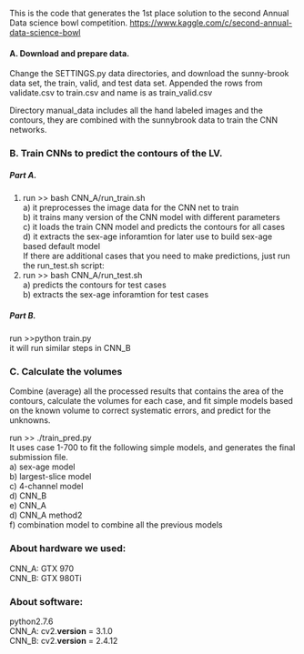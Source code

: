 This is the code that generates the 1st place solution to the second Annual Data science bowl competition. https://www.kaggle.com/c/second-annual-data-science-bowl

#### A. Download and prepare data.  
Change the SETTINGS.py data directories, and download the sunny-brook data set, the train, valid, and test data set. Appended the rows from validate.csv to train.csv and name is as train_valid.csv

Directory manual_data includes all the hand labeled images and the contours, they are combined with the sunnybrook data to train the CNN networks.

### B. Train CNNs to predict the contours of the LV.   

##### Part A.

1. run >> bash CNN_A/run_train.sh  
	a) it preprocesses the image data for the CNN net to train  
	b) it trains many version of the CNN model with different parameters  
	c) it loads the train CNN model and predicts the contours for all cases  
	d) it extracts the sex-age inforamtion for later use to build sex-age based default model   
If there are additional cases that you need to make predictions, just run the run_test.sh script:  
2. run >> bash CNN_A/run_test.sh  
	a) predicts the contours for test cases   
	b) extracts the sex-age inforamtion for test cases  

##### Part B. 

run >>python train.py  
it will run similar steps in CNN_B

### C. Calculate the volumes
Combine (average) all the processed results that contains the area of the contours, calculate the volumes for each case, and fit simple models based on the known volume to correct systematic errors, and predict for the unknowns.   

run >> ./train_pred.py   
It uses case 1-700 to fit the following simple models, and generates the final submission file.  
	a) sex-age model  
	b) largest-slice model  
	c) 4-channel model   
	d) CNN_B  
	e) CNN_A  
	d) CNN_A method2  
	f) combination model to combine all the previous models

### About hardware we used:  
CNN_A: GTX 970  
CNN_B: GTX 980Ti  

### About software:  
python2.7.6  
CNN_A: cv2.__version__ = 3.1.0   
CNN_B: cv2.__version__ = 2.4.12  
